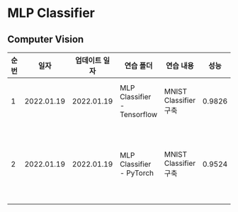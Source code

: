 # MLP Classifier

## Computer Vision


|순번|일자|업데이트 일자|연습 폴더|연습 내용|성능|비고|
|---|---|---|---|---|---|---|
|1|2022.01.19|2022.01.19|MLP Classifier - Tensorflow|MNIST Classifier 구축|0.9826|784->256->64->16->10|
|2|2022.01.19|2022.01.19|MLP Classifier - PyTorch|MNIST Classifier 구축|0.9524|784->256->64->16->10,<br>아직 추가할게 많음...|

